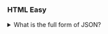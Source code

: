 ### HTML Easy

<details>
  <summary>What is the full form of JSON?</summary>

JavaScript Object Notation

</details>
